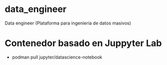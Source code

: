 # data_engineer
Data engineer (Plataforma para ingeniería de datos masivos)

# Contenedor basado en Juppyter Lab
 - podman pull jupyter/datascience-notebook
